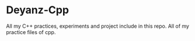 # Deyanz-Cpp
All my C++ practices, experiments and project include in this repo.
All of my practice files of cpp.